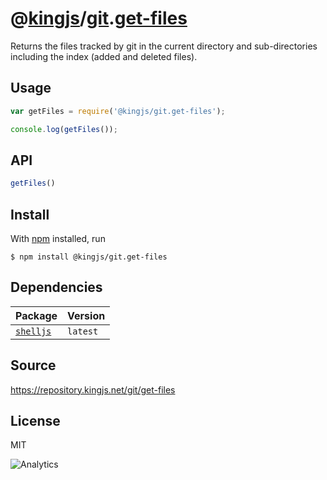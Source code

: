 # @[kingjs][@kingjs]/[git][ns0].[get-files][ns1]
Returns the files tracked by git in the current directory  and sub-directories including the index (added and deleted files).
## Usage
```js
var getFiles = require('@kingjs/git.get-files');

console.log(getFiles());

```

## API
```ts
getFiles()
```




## Install
With [npm](https://npmjs.org/) installed, run
```
$ npm install @kingjs/git.get-files
```
## Dependencies
|Package|Version|
|---|---|
|[`shelljs`](https://www.npmjs.com/package/shelljs)|`latest`|
## Source
https://repository.kingjs.net/git/get-files
## License
MIT

![Analytics](https://analytics.kingjs.net/git/get-files)

[@kingjs]: https://www.npmjs.com/package/kingjs
[ns0]: https://www.npmjs.com/package/@kingjs/git
[ns1]: https://www.npmjs.com/package/@kingjs/git.get-files
